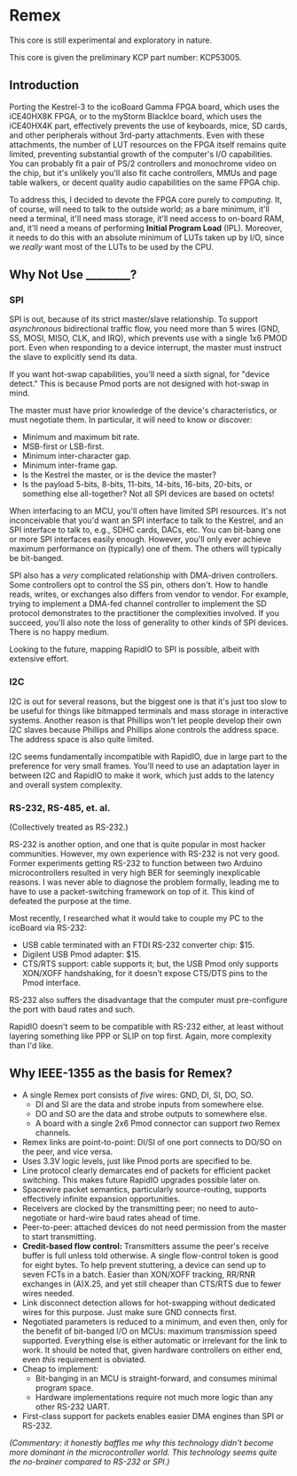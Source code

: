 # Remex

This core is still experimental and exploratory in nature.

This core is given the preliminary KCP part number: KCP53005.

## Introduction

Porting the Kestrel-3 to the icoBoard Gamma FPGA board,
which uses the iCE40HX8K FPGA,
or to the myStorm BlackIce board,
which uses the iCE40HX4K part,
effectively prevents the use of keyboards, mice, SD cards, and other peripherals
without 3rd-party attachments.
Even with these attachments,
the number of LUT resources on the FPGA itself
remains quite limited,
preventing substantial growth of the computer's I/O capabilities.
You can probably fit a pair of PS/2 controllers and monochrome video on the chip,
but it's unlikely you'll also fit cache controllers,
MMUs and page table walkers,
or decent quality audio capabilities on the same FPGA chip.

To address this, I decided to devote the FPGA core purely to *computing*.
It, of course, will need to talk to the outside world;
as a bare minimum,
it'll need a terminal,
it'll need mass storage,
it'll need access to on-board RAM,
and, it'll need a means of performing **Initial Program Load** (IPL).
Moreover, it needs to do this with an absolute minimum of LUTs taken up by I/O,
since we *really* want most of the LUTs to be used by the CPU.

## Why Not Use \_\_\_\_\_\_\_\_?

### SPI

SPI is out, because of its strict master/slave relationship.
To support *asynchronous* bidirectional traffic flow,
you need more than 5 wires (GND, SS, MOSI, MISO, CLK, and IRQ),
which prevents use with a single 1x6 PMOD port.
Even when responding to a device interrupt,
the master must instruct the slave to explicitly send its data.

If you want hot-swap capabilities,
you'll need a sixth signal, for "device detect."
This is because Pmod ports are not designed with hot-swap in mind.

The master must have prior knowledge of the device's characteristics,
or must negotiate them.
In particular, it will need to know or discover:

* Minimum and maximum bit rate.
* MSB-first or LSB-first.
* Minimum inter-character gap.
* Minimum inter-frame gap.
* Is the Kestrel the master, or is the device the master?
* Is the payload 5-bits, 8-bits, 11-bits, 14-bits, 16-bits, 20-bits, or something else all-together?  Not all SPI devices are based on octets!

When interfacing to an MCU,
you'll often have limited SPI resources.
It's not inconceivable that you'd want an SPI interface to talk to the Kestrel,
and an SPI interface to talk to, e.g., SDHC cards, DACs, etc.
You can bit-bang one or more SPI interfaces easily enough.
However, you'll only ever achieve maximum performance on (typically) one of them.
The others will typically be bit-banged.

SPI also has a *very* complicated relationship with DMA-driven controllers.
Some controllers opt to control the SS pin, others don't.
How to handle reads, writes, or exchanges also differs from vendor to vendor.
For example, trying to implement a DMA-fed channel controller to implement the SD protocol
demonstrates to the practitioner the complexities involved.
If you succeed, you'll also note the loss of generality to other kinds of SPI devices.
There is no happy medium.

Looking to the future, mapping RapidIO to SPI is possible, albeit with extensive effort.

### I2C

I2C is out for several reasons,
but the biggest one is that it's just too slow
to be useful for things like bitmapped terminals and mass storage in interactive systems.
Another reason is that Phillips won't let people develop their own I2C slaves because
Phillips and Phillips alone controls the address space.
The address space is also quite limited.

I2C seems fundamentally incompatible with RapidIO,
due in large part to the preference for very small frames.
You'll need to use an adaptation layer in between I2C and RapidIO to make it work,
which just adds to the latency and overall system complexity.

### RS-232, RS-485, et. al.

(Collectively treated as RS-232.)

RS-232 is another option, and one that is quite popular in most hacker communities.
However, my own experience with RS-232 is not very good.
Former experiments getting RS-232 to function between two Arduino microcontrollers
resulted in very high BER for seemingly inexplicable reasons.
I was never able to diagnose the problem formally,
leading me to have to use a packet-switching framework on top of it.
This kind of defeated the purpose at the time.

Most recently, I researched what it would take to couple my PC to the icoBoard via RS-232:

* USB cable terminated with an FTDI RS-232 converter chip: $15.
* Digilent USB Pmod adapter: $15.
* CTS/RTS support: cable supports it; but, the USB Pmod only supports XON/XOFF handshaking, for it doesn't expose CTS/DTS pins to the Pmod interface.

RS-232 also suffers the disadvantage that the computer must pre-configure the port with baud rates and such.

RapidIO doesn't seem to be compatible with RS-232 either, at least without layering something like PPP or SLIP on top first.
Again, more complexity than I'd like.

## Why IEEE-1355 as the basis for Remex?

* A single Remex port consists of *five* wires: GND, DI, SI, DO, SO.
    * DI and SI are the data and strobe inputs from somewhere else.
    * DO and SO are the data and strobe outputs to somewhere else.
    * A board with a single 2x6 Pmod connector can support *two* Remex channels.
* Remex links are point-to-point: DI/SI of one port connects to DO/SO on the peer, and vice versa.
* Uses 3.3V logic levels, just like Pmod ports are specified to be.
* Line protocol clearly demarcates end of packets for efficient packet switching.  This makes future RapidIO upgrades possible later on.
* Spacewire packet semantics, particularly source-routing, supports effectively infinite expansion opportunities.
* Receivers are clocked by the transmitting peer; no need to auto-negotiate or hard-wire baud rates ahead of time.
* Peer-to-peer: attached devices do not need permission from the master to start transmitting.
* **Credit-based flow control:** Transmitters assume the peer's receive buffer is full unless told otherwise.  A single flow-control token is good for eight bytes.  To help prevent stuttering, a device can send up to seven FCTs in a batch.  Easier than XON/XOFF tracking, RR/RNR exchanges in (A)X.25, and yet still cheaper than CTS/RTS due to fewer wires needed.
* Link disconnect detection allows for hot-swapping without dedicated wires for this purpose.  Just make sure GND connects first.
* Negotiated parameters is reduced to a minimum, and even then, only for the benefit of bit-banged I/O on MCUs: maximum transmission speed supported.  Everything else is either automatic or irrelevant for the link to work.  It should be noted that, given hardware controllers on either end, even *this* requirement is obviated.
* Cheap to implement:
    * Bit-banging in an MCU is straight-forward, and consumes minimal program space.
    * Hardware implementations require not much more logic than any other RS-232 UART.
* First-class support for packets enables easier DMA engines than SPI or RS-232.

*(Commentary: it honestly baffles me why this technology didn't become more dominant in the microcontroller world.  This technology seems quite the no-brainer compared to RS-232 or SPI.)*

